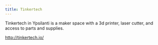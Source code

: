 ```yaml
---
title: Tinkertech
---
```

Tinkertech in Ypsilanti is a maker space with 
a 3d printer, laser cutter, and access to 
parts and supplies. 

http://tinkertech.io/
